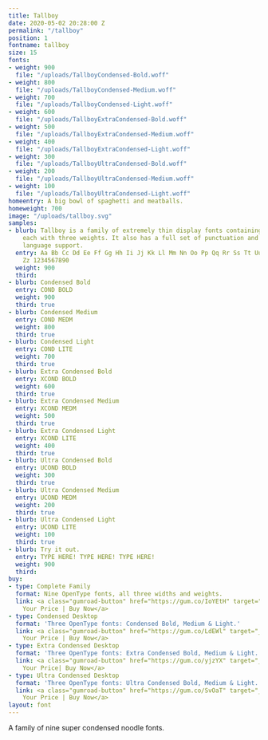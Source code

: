 ```yaml
---
title: Tallboy
date: 2020-05-02 20:28:00 Z
permalink: "/tallboy"
position: 1
fontname: tallboy
size: 15
fonts:
- weight: 900
  file: "/uploads/TallboyCondensed-Bold.woff"
- weight: 800
  file: "/uploads/TallboyCondensed-Medium.woff"
- weight: 700
  file: "/uploads/TallboyCondensed-Light.woff"
- weight: 600
  file: "/uploads/TallboyExtraCondensed-Bold.woff"
- weight: 500
  file: "/uploads/TallboyExtraCondensed-Medium.woff"
- weight: 400
  file: "/uploads/TallboyExtraCondensed-Light.woff"
- weight: 300
  file: "/uploads/TallboyUltraCondensed-Bold.woff"
- weight: 200
  file: "/uploads/TallboyUltraCondensed-Medium.woff"
- weight: 100
  file: "/uploads/TallboyUltraCondensed-Light.woff"
homeentry: A big bowl of spaghetti and meatballs.
homeweight: 700
image: "/uploads/tallboy.svg"
samples:
- blurb: Tallboy is a family of extremely thin display fonts containing three widths,
    each with three weights. It also has a full set of punctuation and fairly wide
    language support.
  entry: Aa Bb Cc Dd Ee Ff Gg Hh Ii Jj Kk Ll Mm Nn Oo Pp Qq Rr Ss Tt Uu Vv Ww Xx Yy
    Zz 1234567890
  weight: 900
  third: 
- blurb: Condensed Bold
  entry: COND BOLD
  weight: 900
  third: true
- blurb: Condensed Medium
  entry: COND MEDM
  weight: 800
  third: true
- blurb: Condensed Light
  entry: COND LITE
  weight: 700
  third: true
- blurb: Extra Condensed Bold
  entry: XCOND BOLD
  weight: 600
  third: true
- blurb: Extra Condensed Medium
  entry: XCOND MEDM
  weight: 500
  third: true
- blurb: Extra Condensed Light
  entry: XCOND LITE
  weight: 400
  third: true
- blurb: Ultra Condensed Bold
  entry: UCOND BOLD
  weight: 300
  third: true
- blurb: Ultra Condensed Medium
  entry: UCOND MEDM
  weight: 200
  third: true
- blurb: Ultra Condensed Light
  entry: UCOND LITE
  weight: 100
  third: true
- blurb: Try it out.
  entry: TYPE HERE! TYPE HERE! TYPE HERE!
  weight: 900
  third: 
buy:
- type: Complete Family
  format: Nine OpenType fonts, all three widths and weights.
  link: <a class="gumroad-button" href="https://gum.co/IoYEtH" target="_blank" data-gumroad-single-product="true">Name
    Your Price | Buy Now</a>
- type: Condensed Desktop
  format: 'Three OpenType fonts: Condensed Bold, Medium & Light.'
  link: <a class="gumroad-button" href="https://gum.co/LdEWl" target="_blank" data-gumroad-single-product="true">Name
    Your Price | Buy Now</a>
- type: Extra Condensed Desktop
  format: 'Three OpenType fonts: Extra Condensed Bold, Medium & Light.'
  link: <a class="gumroad-button" href="https://gum.co/yjzYX" target="_blank" data-gumroad-single-product="true">Name
    Your Price| Buy Now</a>
- type: Ultra Condensed Desktop
  format: 'Three OpenType fonts: Ultra Condensed Bold, Medium & Light.'
  link: <a class="gumroad-button" href="https://gum.co/SvOaT" target="_blank" data-gumroad-single-product="true">Name
    Your Price | Buy Now</a>
layout: font
---
```


A family of nine super condensed noodle fonts.